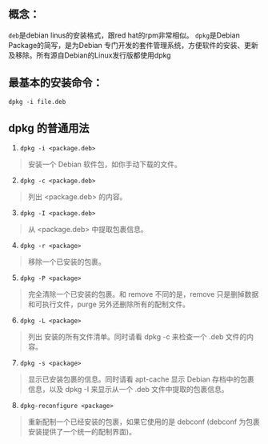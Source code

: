 ## 概念：
`deb`是debian linus的安装格式，跟red hat的rpm非常相似。
`dpkg`是Debian Package的简写，是为Debian 专门开发的套件管理系统，方便软件的安装、更新及移除。所有源自Debian的Linux发行版都使用dpkg

## 最基本的安装命令：
`dpkg -i file.deb`

## dpkg 的普通用法
1. `dpkg -i <package.deb>`
> 安装一个 Debian 软件包，如你手动下载的文件。
2. `dpkg -c <package.deb>`
> 列出 <package.deb> 的内容。
3. `dpkg -I <package.deb>`
> 从 <package.deb> 中提取包裹信息。
4. `dpkg -r <package>`
> 移除一个已安装的包裹。
5. `dpkg -P <package>`
> 完全清除一个已安装的包裹。和 remove 不同的是，remove 只是删掉数据和可执行文件，purge 另外还删除所有的配制文件。
6. `dpkg -L <package>`
> 列出 <package> 安装的所有文件清单。同时请看 dpkg -c 来检查一个 .deb 文件的内容。
7. `dpkg -s <package>`
> 显示已安装包裹的信息。同时请看 apt-cache 显示 Debian 存档中的包裹信息，以及 dpkg -I 来显示从一个 .deb 文件中提取的包裹信息。
8. `dpkg-reconfigure <package>`
> 重新配制一个已经安装的包裹，如果它使用的是 debconf (debconf 为包裹安装提供了一个统一的配制界面)。
